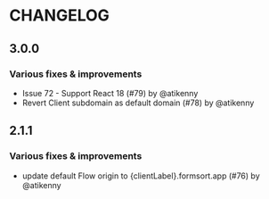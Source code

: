 # CHANGELOG
## 3.0.0

### Various fixes & improvements

- Issue 72 - Support React 18 (#79) by @atikenny
- Revert Client subdomain as default domain (#78) by @atikenny

## 2.1.1

### Various fixes & improvements

- update default Flow origin to {clientLabel}.formsort.app (#76) by @atikenny

